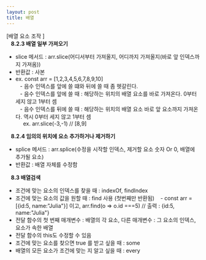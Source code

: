 ```yaml
---
layout: post
title: 배열   
---
```


[배열 요소 조작 ]   
&nbsp;&nbsp; **8.2.3 배열 일부 가져오기**
- slice 메서드 : arr.slice(어디서부터 가져올지, 어디까지 가져올지(바로 앞 인덱스까지 가져옴))  
- 반환값 : 사본  
- ex. const arr = [1,2,3,4,5,6,7,8,9,10]  
&nbsp;&nbsp; - 음수 인덱스를 앞에 쓸 떄와 뒤에 쓸 때 좀 헷갈린다.  
&nbsp;&nbsp; - 음수 인덱스를 앞에 쓸 때 : 해당하는 위치의 배열 요소를 바로 가져온다. 0부터 세지 않고 1부터 셈  
&nbsp;&nbsp; - 음수 인덱스를 뒤에 쓸 때 : 해당하는 위치의 배열 요소 바로 앞 요소까지 가져온다. 역시 0부터 세지 않고 1부터 셈  
&nbsp;&nbsp;&nbsp;&nbsp; ex. arr.slice(-3,-1) // [8,9]   




&nbsp;&nbsp; **8.2.4 임의의 위치에 요소 추가하거나 제거하기** 
- splice 메서드 : arr.splice(수정을 시작할 인덱스, 제거할 요소 숫자 Or 0, 배열에 추가될 요소)   
- 반환값 : 배열 자체를 수정함  



&nbsp;&nbsp; **8.3 배열검색**
- 조건에 맞는 요소의 인덱스를 찾을 때 : indexOf, findIndex
- 조건에 맞는 요소의 값을 원할 때 : find 사용 (첫번째만 반환됨) 
&nbsp;&nbsp; - const arr = [{id:5, name:"Julia"}] 이고, arr.find(o => o.id ===5) // 출력 : {id:5, name:"Julia"} 
- 전달 함수의 첫 번째 매개변수 : 배열의 각 요소, 다른 매개변수 : 그 요소의 인덱스, 요소가 속한 배열 
- 전달 함수의 this도 수정할 수 있음 
&nbsp;&nbsp; 
- 조건에 맞는 요소를 찾으면 true 를 받고 싶을 때 : some  
- 배열의 모든 요소가 조건에 맞는 지 알고 싶을 때 : every 



